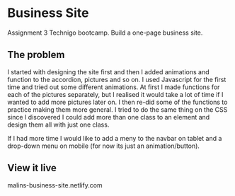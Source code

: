 # Business Site


Assignment 3 Technigo bootcamp. Build a one-page business site. 


## The problem


I started with designing the site first and then I added animations and function to the accordion, pictures and so on. 
I used Javascript for the first time and tried out some different animations. At first I made functions for each of the pictures separately,
but I realised it would take a lot of time if I wanted to add more pictures later on. I then re-did some of the functions to practice making
them more general. I tried to do the same thing on the CSS since I discovered I could add more than one class to an element and  design them all
with just one class.

If I had more time I would like to add a meny to the navbar on tablet and a drop-down menu on mobile (for now its just an animation/button).


## View it live


malins-business-site.netlify.com
